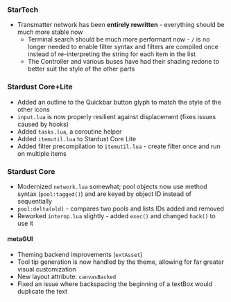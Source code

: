 ### StarTech
- Transmatter network has been **entirely rewritten** - everything should be much more stable now
  - Terminal search should be much more performant now - `/` is no longer needed to enable filter syntax and filters are compiled once instead of re-interpreting the string for each item in the list
  - The Controller and various buses have had their shading redone to better suit the style of the other parts

### Stardust Core+Lite
- Added an outline to the Quickbar button glyph to match the style of the other icons
- `input.lua` is now properly resilient against displacement (fixes issues caused by hooks)
- Added `tasks.lua`, a coroutine helper
- Added `itemutil.lua` to Stardust Core Lite
- Added filter precompilation to `itemutil.lua` - create filter once and run on multiple items

### Stardust Core
- Modernized `network.lua` somewhat; pool objects now use method syntax (`pool:tagged()`) and are keyed by object ID instead of sequentially
- `pool:delta(old)` - compares two pools and lists IDs added and removed
- Reworked `interop.lua` slightly - added `exec()` and changed `hack()` to use it

#### metaGUI
- Theming backend improvements (`extAsset`)
- Tool tip generation is now handled by the theme, allowing for far greater visual customization
- New layout attribute: `canvasBacked`
- Fixed an issue where backspacing the beginning of a textBox would duplicate the text
